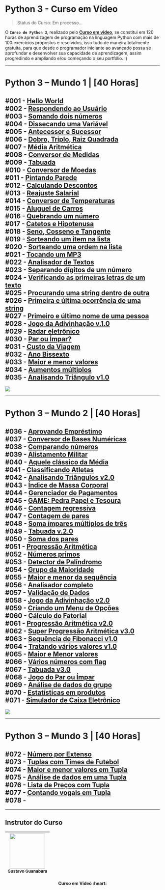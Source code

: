 # Python 3 - Curso em Vídeo
> Status do Curso: Em processo...
<!-- Status do Projeto: Concluido :heavy_check_mark:-->
O **`Curso de Python 3`**, realizado pelo **[Curso em vídeo](https://www.cursoemvideo.com/)**, se constitui em 120 horas de aprendizagem de programação na linguagem Python com mais de 100 exercícios propostos e resolvidos, isso tudo de maneira totalmente gratuita, para que desde o programador iniciante ao avançado possa se aprofundar e desenvolver sua capacidade de aprendizagem, assim progredindo e ampliando e/ou começando o seu portfólio. :)

---

# Python 3 – Mundo 1 | [40 Horas]

#001 - **[Hello World](https://github.com/IsacBM/python-course/blob/main/Mundo%20-%201/Desafio%20-%2001/desafio-01.py)** 
<br>
#002 - **[Respondendo ao Usuário](https://github.com/IsacBM/python-course/blob/main/Mundo%20-%201/Desafio%20-%2002/desafio-01.py)**
<br>
#003 - **[Somando dois números](https://github.com/IsacBM/python-course/blob/main/Mundo%20-%201/Desafio%20-%2003/desafio-03.py)**
<br>
#004 - **[Dissecando uma Variável](https://github.com/IsacBM/python-course/blob/main/Mundo%20-%201/Desafio%20-%2004/desafio-4.py)**
<br>
#005 - **[Antecessor e Sucessor](https://github.com/IsacBM/python-course/blob/main/Mundo%20-%201/Desafio%20-%2005/desafio-04.py)**
<br>
#006 - **[Dobro, Triplo, Raiz Quadrada](https://github.com/IsacBM/python-course/blob/main/Mundo%20-%201/Desafio%20-%2006/desafio-05.py)**
<br>
#007 - **[Média Aritmética](https://github.com/IsacBM/python-course/blob/main/Mundo%20-%201/Desafio%20-%2007/desafio.py)**
<br>
#008 - **[Conversor de Medidas](https://github.com/IsacBM/python-course/blob/main/Mundo%20-%201/Desafio%20-%2008/desafio.py)**
<br>
#009 - **[Tabuada](https://github.com/IsacBM/python-course/blob/main/Mundo%20-%201/Desafio%20-%2009/desafio.py)**
<br>
#010 - **[Conversor de Moedas](https://github.com/IsacBM/python-course/blob/main/Mundo%20-%201/Desafio%20-%2010/desafio.py)**
<br>
#011 - **[Pintando Parede](https://github.com/IsacBM/python-course/blob/main/Mundo%20-%201/Desafio%20-%2011/desafio.py)**
<br>
#012 - **[Calculando Descontos](https://github.com/IsacBM/python-course/blob/main/Mundo%20-%201/Desafio%20-%2012/desafio.py)**
<br>
#013 - **[Reajuste Salarial](https://github.com/IsacBM/python-course/blob/main/Mundo%20-%201/Desafio%20-%2013/desafio.py)**
<br>
#014 - **[Conversor de Temperaturas](https://github.com/IsacBM/python-course/blob/main/Mundo%20-%201/Desafio%20-%2014/desafio.py)**
<br>
#015 - **[Aluguel de Carros](https://github.com/IsacBM/python-course/blob/main/Mundo%20-%201/Desafio%20-%2015/desafio.py)**
<br>
#016 - **[Quebrando um número](https://github.com/IsacBM/python-course/blob/main/Mundo%20-%201/Desafio%20-%2016/desafio.py)**
<br>
#017 - **[Catetos e Hipotenusa](https://github.com/IsacBM/python-course/blob/main/Mundo%20-%201/Desafio%20-%2017/desafio.py)**
<br>
#018 - **[Seno, Cosseno e Tangente](https://github.com/IsacBM/python-course/blob/main/Mundo%20-%201/Desafio%20-%2018/desafio.py)**
<br>
#019 - **[Sorteando um item na lista](https://github.com/IsacBM/python-course/blob/main/Mundo%20-%201/Desafio%20-%2019/desafio.py)**
<br>
#020 - **[Sorteando uma ordem na lista](https://github.com/IsacBM/python-course/blob/main/Mundo%20-%201/Desafio%20-%2020/desafio.py)**
<br>
#021 - **[Tocando um MP3](https://github.com/IsacBM/python-course/blob/main/Mundo%20-%201/Desafio%20-%2021/desafio.py)**
<br>
#022 - **[Analisador de Textos](https://github.com/IsacBM/python-course/blob/main/Mundo%20-%201/Desafio%20-%2022/desafio.py)**
<br>
#023 - **[Separando dígitos de um número](https://github.com/IsacBM/python-course/blob/main/Mundo%20-%201/Desafio%20-%2023/desafio.py)**
<br>
#024 - **[Verificando as primeiras letras de um texto](https://github.com/IsacBM/python-course/blob/main/Mundo%20-%201/Desafio%20-%2024/desafio.py)**
<br>
#025 - **[Procurando uma string dentro de outra](https://github.com/IsacBM/python-course/blob/main/Mundo%20-%201/Desafio%20-%2025/desafio.py)**
<br>
#026 - **[Primeira e última ocorrência de uma string](https://github.com/IsacBM/python-course/blob/main/Mundo%20-%201/Desafio%20-%2026/desafio.py)**
<br>
#027 - **[Primeiro e último nome de uma pessoa](https://github.com/IsacBM/python-course/blob/main/Mundo%20-%201/Desafio%20-%2027/desafio.py)**
<br>
#028 - **[Jogo da Adivinhação v.1.0](https://github.com/IsacBM/python-course/blob/main/Mundo%20-%201/Desafio%20-%2028/desafio.py)**
<br>
#029 - **[Radar eletrônico](https://github.com/IsacBM/python-course/blob/main/Mundo%20-%201/Desafio%20-%2029/desafio.py)**
<br>
#030 - **[Par ou Ímpar?](https://github.com/IsacBM/python-course/blob/main/Mundo%20-%201/Desafio%20-%2030/desafio.py)**
<br>
#031 - **[Custo da Viagem](https://github.com/IsacBM/python-course/blob/main/Mundo%20-%201/Desafio%20-%2031/desafio.py)**
<br>
#032 - **[Ano Bissexto](https://github.com/IsacBM/python-course/blob/main/Mundo%20-%201/Desafio%20-%2032/desafio.py)**
<br>
#033 - **[Maior e menor valores](https://github.com/IsacBM/python-course/blob/main/Mundo%20-%201/Desafio%20-%2033/desafio.py)**
<br>
#034 - **[Aumentos múltiplos](https://github.com/IsacBM/python-course/blob/main/Mundo%20-%201/Desafio%20-%2034/desafio.py)**
<br>
#035 - **[Analisando Triângulo v1.0](https://github.com/IsacBM/python-course/blob/main/Mundo%20-%201/Desafio%20-%2035/desafio.py)**
---

<img src="https://i.ibb.co/mCygBGC/Monica-2024-01-14-10-27-27.png">

---

# Python 3 – Mundo 2 | [40 Horas]

#036 - **[Aprovando Empréstimo](https://github.com/IsacBM/python-course/blob/main/Mundo%20-%202/Desafio%20-%2036/desafio.py)**
<br>
#037 - **[Conversor de Bases Numéricas](https://github.com/IsacBM/python-course/blob/main/Mundo%20-%202/Desafio%20-%2036/desafio.py)**
<br>
#038 - **[Comparando números](https://github.com/IsacBM/python-course/blob/main/Mundo%20-%202/Desafio%20-%2038/desafio.py)**
<br>
#039 - **[Alistamento Militar](https://github.com/IsacBM/python-course/blob/main/Mundo%20-%202/Desafio%20-%2039/desafio.py)**
<br>
#040 - **[Aquele clássico da Média](https://github.com/IsacBM/python-course/blob/main/Mundo%20-%202/Desafio%20-%2040/desafio.py)**
<br>
#041 - **[Classificando Atletas](https://github.com/IsacBM/python-course/blob/main/Mundo%20-%202/Desafio%20-%2041/desafio.py)**
<br>
#042 - **[Analisando Triângulos v2.0](https://github.com/IsacBM/python-course/blob/main/Mundo%20-%202/Desafio%20-%2042/desafio.py)**
<br>
#043 - **[Índice de Massa Corporal](https://github.com/IsacBM/python-course/blob/main/Mundo%20-%202/Desafio%20-%2043/desafio.py)**
<br>
#044 - **[Gerenciador de Pagamentos](https://github.com/IsacBM/python-course/blob/main/Mundo%20-%202/Desafio%20-%2044/desafio.py)**
<br>
#045 - **[GAME: Pedra Papel e Tesoura](https://github.com/IsacBM/python-course/blob/main/Mundo%20-%202/Desafio%20-%2045/desafio.py)**
<br>
#046 - **[Contagem regressiva](https://github.com/IsacBM/python-course/blob/main/Mundo%20-%202/Desafio%20-%2046/desafio.py)**
<br>
#047 - **[Contagem de pares](https://github.com/IsacBM/python-course/blob/main/Mundo%20-%202/Desafio%20-%2047/desafio.py)**
<br>
#048 - **[Soma ímpares múltiplos de três](https://github.com/IsacBM/python-course/blob/main/Mundo%20-%202/Desafio%20-%2048/desafio.py)**
<br>
#049 - **[Tabuada v.2.0](https://github.com/IsacBM/python-course/blob/main/Mundo%20-%202/Desafio%20-%2049/desafio.py)**
<br>
#050 - **[Soma dos pares](https://github.com/IsacBM/python-course/blob/main/Mundo%20-%202/Desafio%20-%2050/desafio.py)**
<br>
#051 - **[Progressão Aritmética](https://github.com/IsacBM/python-course/blob/main/Mundo%20-%202/Desafio%20-%2051/desafio.py)**
<br>
#052 - **[Números primos](https://github.com/IsacBM/python-course/blob/main/Mundo%20-%202/Desafio%20-%2052/desafio.py)**
<br>
#053 - **[Detector de Palíndromo](https://github.com/IsacBM/python-course/blob/main/Mundo%20-%202/Desafio%20-%2053/desafio.py)**
<br>
#054 - **[Grupo da Maioridade](https://github.com/IsacBM/python-course/blob/main/Mundo%20-%202/Desafio%20-%2054/desafio.py)**
<br>
#055 - **[Maior e menor da sequência](https://github.com/IsacBM/python-course/blob/main/Mundo%20-%202/Desafio%20-%2055/desafio.py)**
<br>
#056 - **[Analisador completo](https://github.com/IsacBM/python-course/blob/main/Mundo%20-%202/Desafio%20-%2056/desafio.py)**
<br>
#057 - **[Validação de Dados](https://github.com/IsacBM/python-course/blob/main/Mundo%20-%202/Desafio%20-%2057/desafio.py)**
<br>
#058 - **[Jogo da Adivinhação v2.0](https://github.com/IsacBM/python-course/blob/main/Mundo%20-%202/Desafio%20-%2058/desafio.py)**
<br>
#059 - **[Criando um Menu de Opções](https://github.com/IsacBM/python-course/blob/main/Mundo%20-%202/Desafio%20-%2059/desafio.py)**
<br>
#060 - **[Cálculo do Fatorial](https://github.com/IsacBM/python-course/blob/main/Mundo%20-%202/Desafio%20-%2060/desafio.py)**
<br>
#061 - **[Progressão Aritmética v2.0](https://github.com/IsacBM/python-course/blob/main/Mundo%20-%202/Desafio%20-%2061/desafio.py)**
<br>
#062 - **[Super Progressão Aritmética v3.0](https://github.com/IsacBM/python-course/blob/main/Mundo%20-%202/Desafio%20-%2062/desafio.py)**
<br>
#063 - **[Sequência de Fibonacci v1.0](https://github.com/IsacBM/python-course/blob/main/Mundo%20-%202/Desafio%20-%2063/desafio.py)**
<br>
#064 - **[Tratando vários valores v1.0](https://github.com/IsacBM/python-course/blob/main/Mundo%20-%202/Desafio%20-%2064/desafio.py)**
<br>
#065 - **[Maior e Menor valores](https://github.com/IsacBM/python-course/blob/main/Mundo%20-%202/Desafio%20-%2065/desafio.py)**
<br>
#066 - **[Vários números com flag](https://github.com/IsacBM/python-course/blob/main/Mundo%20-%202/Desafio%20-%2066/desafio.py)**
<br>
#067 - **[Tabuada v3.0](https://github.com/IsacBM/python-course/blob/main/Mundo%20-%202/Desafio%20-%2067/desafio.py)**
<br>
#068 - **[Jogo do Par ou Ímpar](https://github.com/IsacBM/python-course/blob/main/Mundo%20-%202/Desafio%20-%2068/desafio.py)**
<br>
#069 - **[Análise de dados do grupo](https://github.com/IsacBM/python-course/blob/main/Mundo%20-%202/Desafio%20-%2069/desafio.py)**
<br>
#070 - **[Estatísticas em produtos](https://github.com/IsacBM/python-course/blob/main/Mundo%20-%202/Desafio%20-%2070/desafio.py)**
<br>
#071 - **[Simulador de Caixa Eletrônico](https://github.com/IsacBM/python-course/blob/main/Mundo%20-%202/Desafio%20-%2071/desafio.py)**
---
<img src="https://i.ibb.co/GvBMxxJ/Monica-2024-01-14-10-27-57.png">

---

# Python 3 – Mundo 3 | [40 Horas]

#072 - **[Número por Extenso](https://github.com/IsacBM/python-course/blob/main/Mundo%20-%203/Desafio%20-%2072/desafio.py)**
<br>
#073 - **[Tuplas com Times de Futebol](https://github.com/IsacBM/python-course/blob/main/Mundo%20-%203/Desafio%20-%2073/desafio.py)**
<br>
#074 - **[Maior e menor valores em Tupla]()**
<br>
#075 - **[Análise de dados em uma Tupla]()**
<br>
#076 - **[Lista de Preços com Tupla]()**
<br>
#077 - **[Contando vogais em Tupla]()**
<br>
#078 - **[]()**
---

---

## Instrutor do Curso
<div align="center">
 
|  [<img src="https://avatars.githubusercontent.com/u/8683378?v=4" width=115><br><sub>Gustavo Guanabara</sub>](https://github.com/gustavoguanabara) | 
| :---: | 

</div>
<h4 align="center">
<strong>Curso em Vídeo </strong>:heart: <br>
</h4>
